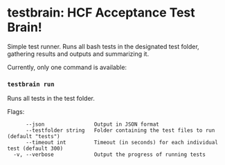 # testbrain: HCF Acceptance Test Brain!

Simple test runner. Runs all bash tests in the designated test folder, gathering results and outputs and summarizing it.

Currently, only one command is available: 

### `testbrain run`
Runs all tests in the test folder.


Flags:
```
      --json                Output in JSON format
      --testfolder string   Folder containing the test files to run (default "tests")
      --timeout int         Timeout (in seconds) for each individual test (default 300)
  -v, --verbose             Output the progress of running tests
```
